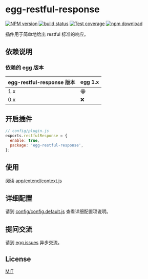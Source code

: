 # egg-restful-response

[![NPM version][npm-image]][npm-url]
[![build status][travis-image]][travis-url]
[![Test coverage][codecov-image]][codecov-url]
[![npm download][download-image]][download-url]

[npm-image]: https://img.shields.io/npm/dt/egg-restful-response.svg?style=flat-square
[npm-url]: https://npmjs.org/package/egg-restful-response
[travis-image]: https://img.shields.io/travis/mecoepcoo/egg-restful-response/master.svg?style=flat-square
[travis-url]: https://travis-ci.org/mecoepcoo/egg-restful-response
[codecov-image]: https://img.shields.io/codecov/c/github/mecoepcoo/egg-restful-response/master.svg?style=flat-square
[codecov-url]: https://codecov.io/gh/mecoepcoo/egg-restful-response?branch=master
[download-image]: https://img.shields.io/npm/dm/egg-restful-response.svg?style=flat-square
[download-url]: https://npmjs.org/package/egg-restful-response

插件用于简单地给出 restful 标准的响应。

## 依赖说明

### 依赖的 egg 版本

egg-restful-response 版本 | egg 1.x
--- | ---
1.x | 😁
0.x | ❌


## 开启插件

```js
// config/plugin.js
exports.restfulResponse = {
  enable: true,
  package: 'egg-restful-response',
};
```

## 使用

阅读 [app/extend/context.js](app/extend/context.js)

## 详细配置

请到 [config/config.default.js](config/config.default.js) 查看详细配置项说明。

## 提问交流

请到 [egg issues](https://github.com/eggjs/egg/issues) 异步交流。

## License

[MIT](LICENSE)
